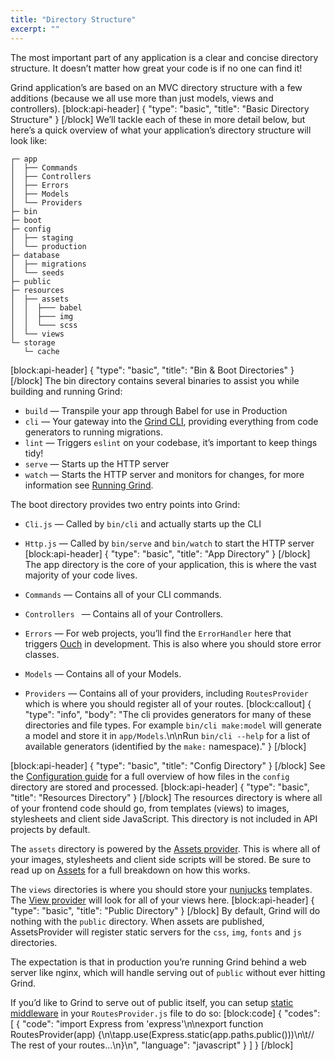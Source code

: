 ```yaml
---
title: "Directory Structure"
excerpt: ""
---
```

The most important part of any application is a clear and concise directory structure.  It doesn’t matter how great your code is if no one can find it!

Grind application’s are based on an MVC directory structure with a few additions (because we all use more than just models, views and controllers).
[block:api-header]
{
  "type": "basic",
  "title": "Basic Directory Structure"
}
[/block]
We’ll tackle each of these in more detail below, but here’s a quick overview of what your application’s directory structure will look like:

```
┌─ app
│  ├── Commands
│  ├── Controllers
│  ├── Errors
│  ├── Models
│  └── Providers
├─ bin
├─ boot
├─ config
│  ├── staging
│  └── production
├─ database
│  ├── migrations
│  └── seeds
├─ public
├─ resources
│  ├── assets
│  │  ├─── babel
│  │  ├─── img
│  │  └─── scss
│  └── views
└─ storage
   └─ cache
```
[block:api-header]
{
  "type": "basic",
  "title": "Bin & Boot Directories"
}
[/block]
The bin directory contains several binaries to assist you while building and running Grind:

* `build` — Transpile your app through Babel for use in Production
* `cli` — Your gateway into the [Grind CLI](doc:cli), providing everything from code generators to running migrations.
* `lint` — Triggers `eslint` on your codebase, it’s important to keep things tidy!
* `serve` — Starts up the HTTP server
* `watch` — Starts the HTTP server and monitors for changes, for more information see [Running Grind](doc:running-grind#development). 

The boot directory provides two entry points into Grind:
* `Cli.js` — Called by `bin/cli` and actually starts up the CLI
* `Http.js` — Called by `bin/serve` and `bin/watch` to start the HTTP server
[block:api-header]
{
  "type": "basic",
  "title": "App Directory"
}
[/block]
The app directory is the core of your application, this is where the vast majority of your code lives.

* `Commands` — Contains all of your CLI commands.
* `Controllers ` — Contains all of your Controllers.
* `Errors` — For web projects, you’ll find the `ErrorHandler` here that triggers [Ouch](https://www.npmjs.com/package/ouch) in development.  This is also where you should store error classes.
* `Models` — Contains all of your Models.
* `Providers` — Contains all of your providers, including `RoutesProvider` which is where you should register all of your routes.
[block:callout]
{
  "type": "info",
  "body": "The cli provides generators for many of these directories and file types.  For example `bin/cli make:model` will generate a model and store it in `app/Models`.\n\nRun `bin/cli --help` for a list of available generators (identified by the `make:` namespace)."
}
[/block]

[block:api-header]
{
  "type": "basic",
  "title": "Config Directory"
}
[/block]
See the [Configuration guide](doc:configuration) for a full overview of how files in the `config` directory are stored and processed.
[block:api-header]
{
  "type": "basic",
  "title": "Resources Directory"
}
[/block]
The resources directory is where all of your frontend code should go, from templates (views) to images, stylesheets and client side JavaScript.  This directory is not included in API projects by default.

The `assets` directory is powered by the [Assets provider](doc:assets).  This is where all of your images, stylesheets and client side scripts will be stored.  Be sure to read up on [Assets](doc:assets) for a full breakdown on how this works.

The `views` directories is where you should store your [nunjucks](http://mozilla.github.io/nunjucks/) templates. The [View provider](doc:templates) will look for all of your views here.
[block:api-header]
{
  "type": "basic",
  "title": "Public Directory"
}
[/block]
By default, Grind will do nothing with the `public` directory.  When assets are published, AssetsProvider will register static servers for the `css`, `img`, `fonts` and `js` directories.

The expectation is that in production you’re running Grind behind a web server like nginx, which will handle serving out of `public` without ever hitting Grind.

If you’d like to Grind to serve out of public itself, you can setup [static middleware](https://expressjs.com/en/starter/static-files.html) in your `RoutesProvider.js` file to do so:
[block:code]
{
  "codes": [
    {
      "code": "import Express from 'express'\n\nexport function RoutesProvider(app) {\n\tapp.use(Express.static(app.paths.public()))\n\t// The rest of your routes…\n}\n",
      "language": "javascript"
    }
  ]
}
[/block]